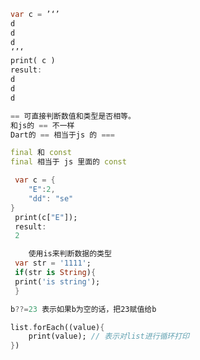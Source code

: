 ```dart
var c = ’‘’ 
d
d
d
‘’‘
print( c )
result:
d
d
d
```

```dart
== 可直接判断数值和类型是否相等。
和js的 == 不一样
Dart的 == 相当于js 的 ===
```

```dart
final 和 const
final 相当于 js 里面的 const
```

```dart
 var c = {
	"E":2,
	"dd": "se"
}
 print(c["E"]);
 result:
 2
```

```dart
	使用is来判断数据的类型
 var str = '1111';
 if(str is String){
 print('is string');
 }
```


```dart
b??=23 表示如果b为空的话，把23赋值给b
```

```dart
list.forEach((value){
	print(value); // 表示对list进行循环打印
})
```




<!--stackedit_data:
eyJoaXN0b3J5IjpbOTEyNzAyNDcsMTk1NTUxODU4NSwtNTE4NT
k1MDgzLC0xNzAxOTc5NjA1LDMyODUzNzAyMiwxNjI2NDM2MzY2
XX0=
-->